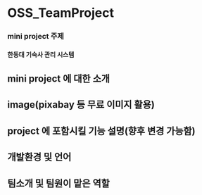 # OSS_TeamProject 



### mini project 주제
#### 한동대 기숙사 관리 시스템



## mini project 에 대한 소개



## image(pixabay 등 무료 이미지 활용)



## project 에 포함시킬 기능 설명(향후 변경 가능함)



## 개발환경 및 언어



## 팀소개 및 팀원이 맡은 역할


